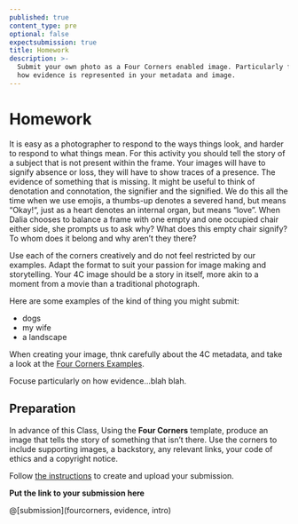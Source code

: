 ```yaml
---
published: true
content_type: pre
optional: false
expectsubmission: true
title: Homework
description: >-
  Submit your own photo as a Four Corners enabled image. Particularly focus on
  how evidence is represented in your metadata and image.
---
```

# Homework

It is easy as a photographer to respond to the ways things look, and harder to respond to what things mean. For this activity you should tell the story of a subject that is not present within the frame. Your images will have to signify absence or loss, they will have to show traces of a presence. The evidence of something that is missing.
 It might be useful to think of denotation and connotation, the signifier and the signified. We do this all the time when we use emojis, a thumbs-up denotes a severed hand, but means “Okay!“, just as a heart denotes an internal organ, but means “love”. When Dalia chooses to balance a frame with one empty and one occupied chair either side, she prompts us to ask why? What does this empty chair signify? To whom does it belong and why aren’t they there?

Use each of the corners creatively and do not feel restricted by our examples. Adapt the format to suit your passion for image making and storytelling. Your 4C image should be a story in itself, more akin to a moment from a movie than a traditional photograph.

Here are some examples of the kind of thing you might submit:

- dogs
- my wife
- a landscape

When creating your image, thnk carefully about the 4C metadata, and take a look at the [Four Corners Examples](/class1/extra-pre-reading.md).

Focuse particularly on how evidence...blah blah.

## Preparation

In advance of this Class, Using the **Four Corners** template, produce an image that tells the story of something that isn’t there. Use the corners to include supporting images, a backstory, any relevant links, your code of ethics and a copyright notice.

Follow [the instructions](/fourcorners.md) to create and upload your submission.

**Put the link to your submission here**

@[submission](fourcorners, evidence, intro)

